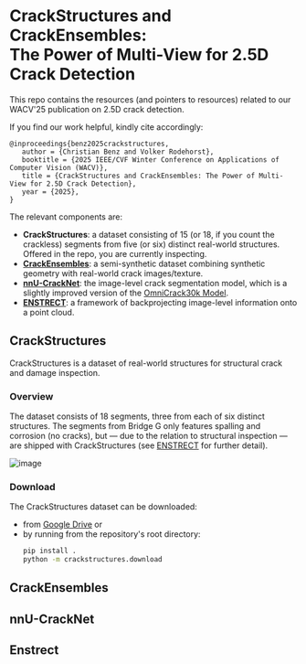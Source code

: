 # CrackStructures and CrackEnsembles: <br>The Power of Multi-View for 2.5D Crack Detection

This repo contains the resources (and pointers to resources) related to our WACV'25 publication on 2.5D crack detection.

If you find our work helpful, kindly cite accordingly:
```
@inproceedings{benz2025crackstructures,
   author = {Christian Benz and Volker Rodehorst},
   booktitle = {2025 IEEE/CVF Winter Conference on Applications of Computer Vision (WACV)},
   title = {CrackStructures and CrackEnsembles: The Power of Multi-View for 2.5D Crack Detection},
   year = {2025},
}
```
The relevant components are:
- **CrackStructures**: a dataset consisting of 15 (or 18, if you count the crackless) segments from five (or six) distinct real-world structures. Offered in the repo, you are currently inspecting.
- **[CrackEnsembles](https://github.com/ben-z-original/crackensembles)**: a semi-synthetic dataset combining synthetic geometry with real-world crack images/texture.
- **[nnU-CrackNet]()**: the image-level crack segmentation model, which is a slightly improved version of the [OmniCrack30k Model]().
- **[ENSTRECT](https://github.com/ben-z-original/enstrect)**: a framework of backprojecting image-level information onto a point cloud.

## CrackStructures
CrackStructures is a dataset of real-world structures for structural crack and damage inspection.

### Overview
The dataset consists of 18 segments, three from each of six distinct structures. The segments from Bridge G only features spalling and corrosion (no cracks), but — due to the relation to structural inspection — are shipped with CrackStructures (see [ENSTRECT](https://github.com/ben-z-original/enstrect) for further detail).

![image](https://github.com/user-attachments/assets/4e8bcf4e-6cb5-45be-9228-5b7e53367b91)

### Download
The CrackStructures dataset can be downloaded:
- from [Google Drive](https://drive.google.com/file/d/1-zlLnlnHSvTrb69HQbATb7LrAAu4v5kc/view?usp=drive_link) or
- by running from the repository's root directory:
  ```bash
  pip install .
  python -m crackstructures.download
  ```

## CrackEnsembles

## nnU-CrackNet

## Enstrect

